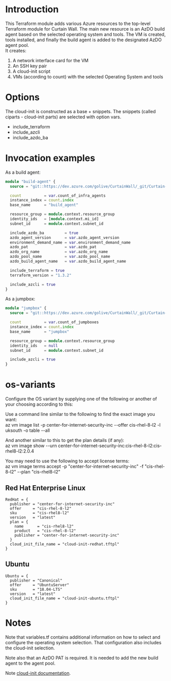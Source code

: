 # Introduction
This Terraform module adds various Azure resources to the top-level Terraform module for Curtain Wall. The main new resource is an AzDO build agent based on the selected operating system and tools. The VM is created, tools installed, and finally the build agent is added to the designated AzDO agent pool.  
It creates:  
1. A network interface card for the VM  
2. An SSH key pair  
3. A cloud-init script
4. VMs (according to count) with the selected Operating System and tools

# Options
The cloud-init is constructed as a base + snippets. The snippets (called ciparts - cloud-init parts) are selected with option vars.  
* include_terraform  
* include_azcli  
* include_azdo_ba  

# Invocation examples 

As a build agent:  
```terraform
module "build-agent" {
  source = "git::https://dev.azure.com/golive/CurtainWall/_git/Curtain-Wall-Module-VM"

  count          = var.count_of_infra_agents
  instance_index = count.index
  base_name      = "build_agent"

  resource_group = module.context.resource_group
  identity_ids   = [module.context.mi_id]
  subnet_id      = module.context.subnet_id

  include_azdo_ba         = true
  azdo_agent_version      = var.azdo_agent_version
  environment_demand_name = var.environment_demand_name
  azdo_pat                = var.azdo_pat
  azdo_org_name           = var.azdo_org_name
  azdo_pool_name          = var.azdo_pool_name
  azdo_build_agent_name   = var.azdo_build_agent_name

  include_terraform = true
  terraform_version = "1.3.2"

  include_azcli = true
}
```

As a jumpbox:  
```terraform
module "jumpbox" {
  source = "git::https://dev.azure.com/golive/CurtainWall/_git/Curtain-Wall-Module-VM"

  count          = var.count_of_jumpboxes
  instance_index = count.index
  base_name      = "jumpbox"

  resource_group = module.context.resource_group
  identity_ids   = null
  subnet_id      = module.context.subnet_id

  include_azcli = true
}
```

# os-variants
Configure the OS variant by supplying one of the following or another of your choosing according to this:

Use a command line similar to the following to find the exact image you want:  
 az vm image list -p center-for-internet-security-inc --offer cis-rhel-8-l2 -l uksouth -o table --all  
  
And another similar to this to get the plan details (if any):  
 az vm image show --urn center-for-internet-security-inc:cis-rhel-8-l2:cis-rhel8-l2:2.0.4  
 
You may need to use the following to accept license terms:  
  az vm image terms accept  -p "center-for-internet-security-inc" -f "cis-rhel-8-l2" --plan "cis-rhel8-l2"  

## Red Hat Enterprise Linux

    RedHat = {
      publisher = "center-for-internet-security-inc"
      offer     = "cis-rhel-8-l2"
      sku       = "cis-rhel8-l2"
      version   = "latest"
      plan = {
        name      = "cis-rhel8-l2"
        product   = "cis-rhel-8-l2"
        publisher = "center-for-internet-security-inc"
      }
      cloud_init_file_name = "cloud-init-redhat.tftpl"
    }

## Ubuntu

    Ubuntu = {
      publisher = "Canonical"
      offer     = "UbuntuServer"
      sku       = "18.04-LTS"
      version   = "latest"
      cloud_init_file_name = "cloud-init-ubuntu.tftpl"
    }

# Notes
Note that variables.tf contains additional information on how to select and configure the operating system selection. That configuration also includes the cloud-init selection.  

Note also that an AzDO PAT is required. It is needed to add the new build agent to the agent pool.  

Note [cloud-init documentation](https://cloudinit.readthedocs.io/en/latest/index.html).
